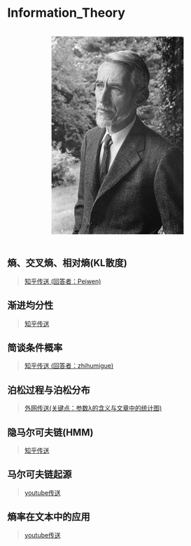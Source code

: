 # Information_Theory
<br>
<div align=center><img src="Shannon.jpg"  width="60%" height="40%"><br>
<div align=left>
<br>

## 熵、交叉熵、相对熵(KL散度)
>[知乎传送 (回答者：Peiwen)](https://www.zhihu.com/question/41252833)<br>
## 渐进均分性
>[知乎传送](https://zhuanlan.zhihu.com/p/148687043)
## 简谈条件概率
>[知乎传送 (回答者：zhihumigue)](https://www.zhihu.com/question/51543503)
## 泊松过程与泊松分布
>[外网传送(关键点：参数λ的含义与文章中的统计图)](https://towardsdatascience.com/the-poisson-distribution-and-poisson-process-explained-4e2cb17d459)
## 隐马尔可夫链(HMM)
>[知乎传送](https://www.zhihu.com/question/20962240)
## 马尔可夫链起源
>[youtube传送](https://www.youtube.com/watch?v=Ws63I3F7Moc&t=1s)
## 熵率在文本中的应用
>[youtube传送](https://www.youtube.com/watch?v=SNoz7MR8pt8)